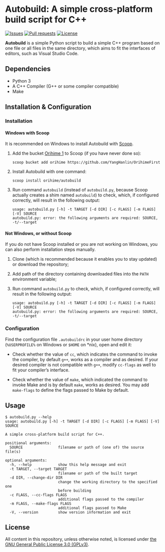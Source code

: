 # Autobuild: A simple cross-platform build script for C++

[![Issues](https://img.shields.io/github/issues/YangHanlin/autobuild?style=flat-square)](https://github.com/YangHanlin/autobuild/issues) [![Pull requests](https://img.shields.io/github/issues-pr/YangHanlin/autobuild?style=flat-square)](https://github.com/YangHanlin/autobuild/pulls) [![License](https://img.shields.io/github/license/YangHanlin/autobuild?style=flat-square)](LICENSE)

**Autobuild** is a simple Python script to build a simple C++ program based on one file or all files in the same directory, which aims to fit the interfaces of editors, such as Visual Studio Code.

## Dependencies

- Python 3
- A C++ Compiler (G++ or some compiler compatible)
- Make

## Installation & Configuration

### Installation

#### Windows with Scoop

It is recommended on Windows to install Autobuild with [Scoop](https://scoop.sh/).

1. Add the bucket [Orihime 1](https://github.com/YangHanlin/OrihimeFirst) to Scoop (if you have never done so):

   ```
   scoop bucket add orihime https://github.com/YangHanlin/OrihimeFirst
   ```

2. Install Autobuild with one command:

   ```
   scoop install orihime/autobuild
   ```

3. Run command `autobuild` (instead of `autobuild.py`, because Scoop actually creates a shim named `autobuild`) to check, which, if configured correctly, will result in the following output:

   ```
   usage: autobuild.py [-h] -t TARGET [-d DIR] [-c FLAGS] [-m FLAGS] [-V] SOURCE
   autobuild.py: error: the following arguments are required: SOURCE, -t/--target
   ```

#### Not Windows, or without Scoop

If you do not have Scoop installed or you are not working on Windows, you can also perform installation steps manually.

1. Clone (which is recommended because it enables you to stay updated) or download the repository;

2. Add path of the directory containing downloaded files into the `PATH` environment variable;

3. Run command `autobuild.py` to check, which, if configured correctly, will result in the following output:

   ```
   usage: autobuild.py [-h] -t TARGET [-d DIR] [-c FLAGS] [-m FLAGS] [-V] SOURCE
   autobuild.py: error: the following arguments are required: SOURCE, -t/--target
   ```

### Configuration

Find the configuration file `.autobuildrc` in your user home directory (`%USERPROFILE%` on Windows or `$HOME` on \*nix), open and edit it:

   - Check whether the value of `cc`, which indicates the command to invoke the compiler, by default `g++`, works as a compiler and as desired. If your desired compiler is not compatible with `g++`, modify `cc-flags` as well to fit your compiler’s interface.

   - Check whether the value of `make`, which indicated the command to invoke Make and is by default `make`, works as desired. You may add `make-flags` to define the flags passed to Make by default.

## Usage

```
$ autobuild.py --help
usage: autobuild.py [-h] -t TARGET [-d DIR] [-c FLAGS] [-m FLAGS] [-V] SOURCE

A simple cross-platform build script for C++.

positional arguments:
  SOURCE                filename or path of (one of) the source file(s)

optional arguments:
  -h, --help            show this help message and exit
  -t TARGET, --target TARGET
                        filename or path of the built target
  -d DIR, --change-dir DIR
                        change the working directory to the specified one
                        before building
  -c FLAGS, --cc-flags FLAGS
                        additional flags passed to the compiler
  -m FLAGS, --make-flags FLAGS
                        additional flags passed to Make
  -V, --version         show version information and exit
```

## License

All content in this repository, unless otherwise noted, is licensed under [the GNU General Public License 3.0 (GPLv3)](LICENSE).
